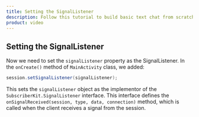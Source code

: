 ```yaml
---
title: Setting the SignalListener
description: Follow this tutorial to build basic text chat from scratch using the Vonage Video API. It is the quickest way to build a proof of concept for this functionality on the video platform. 
product: video
---
```


## Setting the SignalListener

Now we need to set the `signalListener` property as the SignalListener. In the `onCreate()` method of `MainActivity` class, we added:

```java
session.setSignalListener(signalListener);
```

This sets the `signalListener` object as the implementor of the `SubscriberKit.SignalListener` interface. This interface defines the `onSignalReceived(session, type, data, connection)` method, which is called when the client receives a signal from the session.
